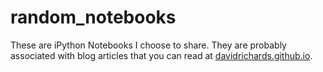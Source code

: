 # random_notebooks

These are iPython Notebooks I choose to share.  They are probably associated with blog articles that you can read at [davidrichards.github.io](http://davidrichards.github.io).
